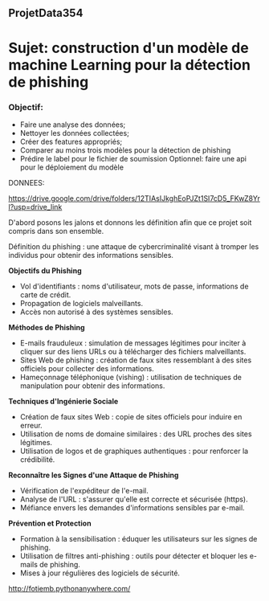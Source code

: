 ## ProjetData354

# Sujet: construction d'un modèle de machine Learning pour la détection de phishing

### Objectif:
- Faire une analyse des données;
- Nettoyer les données collectées;
- Créer des features appropriés;
- Comparer au moins trois modèles pour la détection de phishing
- Prédire le label pour le fichier de soumission
Optionnel: faire une api pour le déploiement du modèle

DONNEES:

https://drive.google.com/drive/folders/12TIAsIJkghEoPJZt1SI7cD5_FKwZ8Yrl?usp=drive_link

D'abord posons les jalons et donnons les définition afin que ce projet soit compris dans son ensemble.

Définition du phishing : une attaque de cybercriminalité visant à tromper les individus pour obtenir des informations sensibles.

**Objectifs du Phishing**

- Vol d'identifiants : noms d'utilisateur, mots de passe, informations de carte de crédit.
- Propagation de logiciels malveillants.
- Accès non autorisé à des systèmes sensibles.

**Méthodes de Phishing**

- E-mails frauduleux : simulation de messages légitimes pour inciter à cliquer sur des liens URLs ou à télécharger des fichiers malveillants.
- Sites Web de phishing : création de faux sites ressemblant à des sites officiels pour collecter des informations.
- Hameçonnage téléphonique (vishing) : utilisation de techniques de manipulation pour obtenir des informations.

**Techniques d'Ingénierie Sociale**

- Création de faux sites Web : copie de sites officiels pour induire en erreur.
- Utilisation de noms de domaine similaires : des URL proches des sites légitimes.
- Utilisation de logos et de graphiques authentiques : pour renforcer la crédibilité.

**Reconnaître les Signes d'une Attaque de Phishing**

- Vérification de l'expéditeur de l'e-mail.
- Analyse de l'URL : s'assurer qu'elle est correcte et sécurisée (https).
- Méfiance envers les demandes d'informations sensibles par e-mail.

**Prévention et Protection**

- Formation à la sensibilisation : éduquer les utilisateurs sur les signes de phishing.
- Utilisation de filtres anti-phishing : outils pour détecter et bloquer les e-mails de phishing.
- Mises à jour régulières des logiciels de sécurité.

http://fotiemb.pythonanywhere.com/


